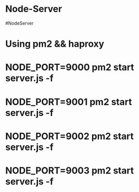 # Node-Server
#NodeServer

# Using pm2 && haproxy
# NODE_PORT=9000 pm2 start server.js -f
# NODE_PORT=9001 pm2 start server.js -f
# NODE_PORT=9002 pm2 start server.js -f
# NODE_PORT=9003 pm2 start server.js -f
